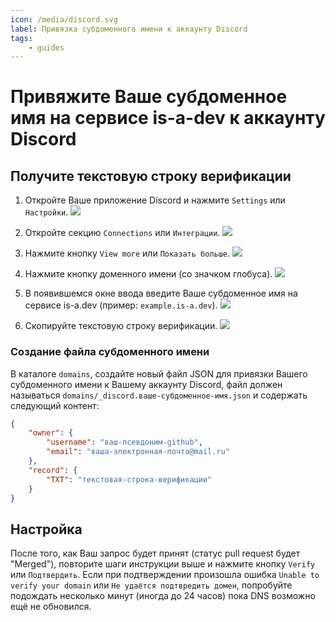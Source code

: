 ```yaml
---
icon: /media/discord.svg
label: Привязка субдоменного имени к аккаунту Discord
tags:
    - guides
---
```


# Привяжите Ваше субдоменное имя на сервисе is-a-dev к аккаунту Discord

## Получите текстовую строку верификации

1. Откройте Ваше приложение Discord и нажмите `Settings` или `Настройки`.
   ![](../media/discord/step_1.png)

1. Откройте секцию `Connections` или `Интеграции`.
   ![](../media/discord/step_2.png)

1. Нажмите кнопку `View more` или `Показать больше`.
   ![](../media/discord/step_3.png)

1. Нажмите кнопку доменного имени (со значком глобуса).
   ![](../media/discord/step_4.png)

1. В появившемся окне ввода введите Ваше субдоменное имя на сервисе is-a.dev (пример: `example.is-a.dev`).
   ![](../media/discord/step_5.png)

1. Скопируйте текстовую строку верификации.
   ![](../media/discord/step_6.png)

### Создание файла субдоменного имени

В каталоге `domains`, создайте новый файл JSON для привязки Вашего субдоменного имени к Вашему аккаунту Discord, файл должен называться `domains/_discord.ваше-субдоменное-имя.json` и содержать следующий контент:

```json
{
    "owner": {
        "username": "ваш-псевдоним-github",
        "email": "ваша-электронная-почта@mail.ru"
    },
    "record": {
        "TXT": "текстовая-строка-верификации"
    }
}
```

## Настройка

После того, как Ваш запрос будет принят (статус pull request будет "Merged"), повторите шаги инструкции выше и нажмите кнопку `Verify` или `Подтвердить`.
Если при подтверждении произошла ошибка `Unable to verify your domain` или `Не удаётся подтвредить домен`, попробуйте подождать несколько минут (иногда до 24 часов) пока DNS возможно ещё не обновился.
